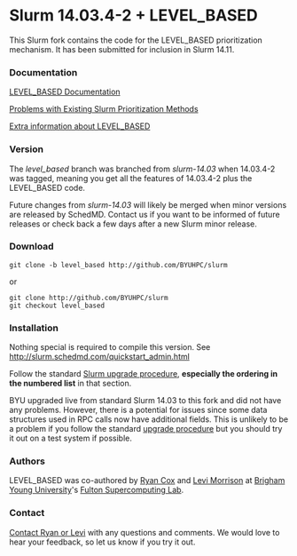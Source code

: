 # Slurm 14.03.4-2 + LEVEL_BASED

This Slurm fork contains the code for the LEVEL_BASED prioritization mechanism.  It has been submitted for inclusion in Slurm 14.11.

### Documentation

[LEVEL_BASED Documentation](https://marylou.byu.edu/documentation/slurm/level_based.php)

[Problems with Existing Slurm Prioritization Methods](http://tech.ryancox.net/2014/06/problems-with-slurm-prioritization.html)

[Extra information about LEVEL_BASED](http://tech.ryancox.net/2014/06/slurm-levelbased.html)

### Version

The *level_based* branch was branched from *slurm-14.03* when 14.03.4-2 was tagged, meaning you get all the features of 14.03.4-2 plus the LEVEL_BASED code.

Future changes from *slurm-14.03* will likely be merged when minor versions are released by SchedMD.  Contact us if you want to be informed of future releases or check back a few days after a new Slurm minor release.

### Download
```
git clone -b level_based http://github.com/BYUHPC/slurm
```

or

```
git clone http://github.com/BYUHPC/slurm
git checkout level_based
```

### Installation

Nothing special is required to compile this version.  See http://slurm.schedmd.com/quickstart_admin.html

Follow the standard [Slurm upgrade procedure](http://slurm.schedmd.com/quickstart_admin.html#upgrade), **especially the ordering in the numbered list** in that section.

BYU upgraded live from standard Slurm 14.03 to this fork and did not have any problems.  However, there is a potential for issues since some data structures used in RPC calls now have additional fields.  This is unlikely to be a problem if you follow the standard [upgrade procedure](http://slurm.schedmd.com/quickstart_admin.html#upgrade) but you should try it out on a test system if possible.

### Authors

LEVEL_BASED was co-authored by [Ryan Cox](http://tech.ryancox.net) and [Levi Morrison](https://github.com/morrisonlevi) at [Brigham Young University](http://byu.edu)'s [Fulton Supercomputing Lab](https://marylou.byu.edu).

### Contact

[Contact Ryan or Levi](https://marylou.byu.edu/contact) with any questions and comments.  We would love to hear your feedback, so let us know if you try it out.
